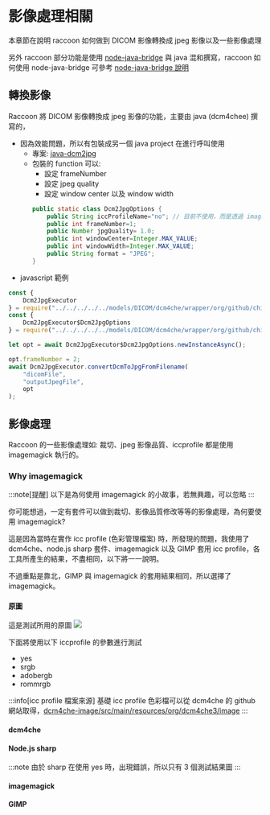 <script>
    import CardList from "$components/card-list.svelte";

    let dcm4cheJpegs = [
        {
            title: "yes",
            src: "/image-processing/dcm4che.jpg"
        },
        {
            title: "srgb",
            src: "/image-processing/dcm4che-srgb.jpg"
        },
        {
            title: "adobergb",
            src: "/image-processing/dcm4che-adobergb.jpg"
        },
        {
            title: "rommrgb",
            src: "/image-processing/dcm4che-rommrgb.jpg"
        }
    ];

    let sharpJpegs = [
        {
            title: "yes",
            src: "/QQ.avif"
        },
        {
            title: "srgb",
            src: "/image-processing/sharp-srgb.jpg"
        },
        {
            title: "adobergb",
            src: "/image-processing/sharp-adobergb.jpg"
        },
        {
            title: "rommrgb",
            src: "/image-processing/sharp-rommrgb.jpg"
        }
    ];

    let raccoonJpegs = [
        {
            title: "yes",
            src: "/image-processing/raccoon-dicom-yes.jpeg"
        },
        {
            title: "srgb",
            src: "/image-processing/raccoon-dicom-srgb.jpg"
        },
        {
            title: "adobergb",
            src: "/image-processing/raccoon-dicom-adobergb.jpeg"
        },
        {
            title: "rommrgb",
            src: "/image-processing/raccoon-dicom-rommrgb.jpg"
        }
    ];

    let gimpJpegs = [
        {
            title: "yes",
            src: "/image-processing/GIMP-yes.jpg"
        },
        {
            title: "srgb",
            src: "/image-processing/GIMP-srgb.jpg"
        },
        {
            title: "adobergb",
            src: "/image-processing/GIMP-adobergb.jpg"
        },
        {
            title: "rommrgb",
            src: "/image-processing/GIMP-rommrgb.jpg"
        }
    ];
</script>

# 影像處理相關

本章節在說明 raccoon 如何做到 DICOM 影像轉換成 jpeg 影像以及一些影像處理

另外 raccoon 部分功能是使用 [node-java-bridge](https://github.com/MarkusJx/node-java-bridge) 與 java 混和撰寫，raccoon 如何使用 node-java-bridge 可參考 [node-java-bridge 說明](/guide/developer/node-java-bridge)

## 轉換影像

Raccoon 將 DICOM 影像轉換成 jpeg 影像的功能，主要由 java (dcm4chee) 撰寫的，

-   因為效能問題，所以有包裝成另一個 java project 在進行呼叫使用
    -   專案: [java-dcm2jpg](https://github.com/Chinlinlee/java-dcm2jpg)
    -   包裝的 function 可以:
        -   設定 frameNumber
        -   設定 jpeg quality
        -   設定 window center 以及 window width
        ```java
        public static class Dcm2JpgOptions {
            public String iccProfileName="no"; // 目前不使用，而是透過 imagemagick 修改
            public int frameNumber=1;
            public Number jpgQuality= 1.0;
            public int windowCenter=Integer.MAX_VALUE;
            public int windowWidth=Integer.MAX_VALUE;
            public String format = "JPEG";
        }
        ```
-   javascript 範例

```js
const {
    Dcm2JpgExecutor
} = require("../../../../../models/DICOM/dcm4che/wrapper/org/github/chinlinlee/dcm2jpg/Dcm2JpgExecutor");
const {
    Dcm2JpgExecutor$Dcm2JpgOptions
} = require("../../../../../models/DICOM/dcm4che/wrapper/org/github/chinlinlee/dcm2jpg/Dcm2JpgExecutor$Dcm2JpgOptions");

let opt = await Dcm2JpgExecutor$Dcm2JpgOptions.newInstanceAsync();

opt.frameNumber = 2;
await Dcm2JpgExecutor.convertDcmToJpgFromFilename(
    "dicomFile",
    "outputJpegFile",
    opt
);
```

## 影像處理

Raccoon 的一些影像處理如: 裁切、jpeg 影像品質、iccprofile 都是使用 imagemagick 執行的。

### Why imagemagick

:::note[提醒]
以下是為何使用 imagemagick 的小故事，若無興趣，可以忽略
:::

你可能想過，一定有套件可以做到裁切、影像品質修改等等的影像處理，為何要使用 imagemagick?

這是因為當時在實作 icc profile (色彩管理檔案) 時，所發現的問題，我使用了 dcm4che、node.js sharp 套件、imagemagick 以及 GIMP 套用 icc profile，各工具所產生的結果，不盡相同，以下將一一說明。

不過重點是靠北，GIMP 與 imagemagick 的套用結果相同，所以選擇了 imagemagick。

#### 原圖

這是測試所用的原圖
<img src="/image-processing/original.jpg" class="w-xl block m-auto">

下面將使用以下 iccprofile 的參數進行測試

- yes
- srgb
- adobergb
- rommrgb


:::info[icc profile 檔案來源]
基礎 icc profile 色彩檔可以從 dcm4che 的 github 網站取得，[dcm4che-image/src/main/resources/org/dcm4che3/image](https://github.com/dcm4che/dcm4che/tree/master/dcm4che-image/src/main/resources/org/dcm4che3/image)
:::

#### dcm4che

<CardList items={dcm4cheJpegs} />

#### Node.js sharp
:::note
由於 sharp 在使用 yes 時，出現錯誤，所以只有 3 個測試結果圖
:::

<CardList items={sharpJpegs} />

#### imagemagick

<CardList items={raccoonJpegs} />

#### GIMP

<CardList items={gimpJpegs} />